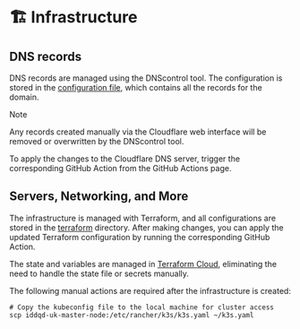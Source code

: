 # 🏗 Infrastructure

## DNS records

DNS records are managed using the DNScontrol tool. The configuration is stored in the [configuration file][dnsconfig],
which contains all the records for the domain.

[dnsconfig]:dns/dnsconfig.js

> [!NOTE]
> Any records created manually via the Cloudflare web interface will be removed or overwritten by the DNScontrol tool.

To apply the changes to the Cloudflare DNS server, trigger the corresponding GitHub Action from the GitHub Actions page.

## Servers, Networking, and More

The infrastructure is managed with Terraform, and all configurations are stored in the [terraform](terraform)
directory. After making changes, you can apply the updated Terraform configuration by running the corresponding
GitHub Action.

The state and variables are managed in [Terraform Cloud][terraform-cloud], eliminating the need to handle the state
file or secrets manually.

[terraform-cloud]:https://app.terraform.io/app/iddqd-uk/workspaces/infra/

The following manual actions are required after the infrastructure is created:

```shell
# Copy the kubeconfig file to the local machine for cluster access
scp iddqd-uk-master-node:/etc/rancher/k3s/k3s.yaml ~/k3s.yaml
```
